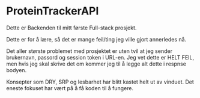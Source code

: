 # ProteinTrackerAPI

Dette er Backenden til mitt første Full-stack prosjekt.

Dette er for å lære, så det er mange feil/ting jeg ville gjort annerledes nå.

Det aller største problemet med prosjektet er uten tvil at jeg sender brukernavn, passord og session token i URL-en. Jeg vet dette er HELT FEIL, men hvis jeg skal skrive det om kommer jeg til å legge alt dette i respnse bodyen.

Konsepter som DRY, SRP og lesbarhet har blitt kastet helt ut av vinduet. Det eneste fokuset har vært på å få koden til å fungere.
